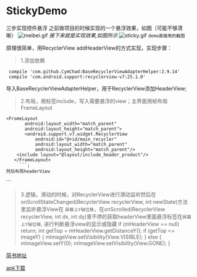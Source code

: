 # StickyDemo
三步实现控件悬浮
之前做项目的时候实现的一个悬浮效果，如图（可能不够清晰）
![meibei.gif](http://upload-images.jianshu.io/upload_images/1216032-05d8f2b54825f593.gif?imageMogr2/auto-orient/strip)
*接下来就是实现效果,如图所示*
![sticky.gif](http://upload-images.jianshu.io/upload_images/1216032-ffe9839fa6ec0c84.gif?imageMogr2/auto-orient/strip)
`demo直接用的截图`

原理很简单，用RecyclerView addHeaderView的方式实现，实现步骤：
>1.添加依赖
```
 compile 'com.github.CymChad:BaseRecyclerViewAdapterHelper:2.9.14'
 compile 'com.android.support:recyclerview-v7:25.1.0'
 ```
导入BaseRecyclerViewAdapterHelper，用于RecyclerView添加HeaderView;

>2.布局，用标签include，写入需要悬浮的view；主界面用帧布局FrameLayout
```
<FrameLayout
       android:layout_width="match_parent"
       android:layout_height="match_parent">
       <android.support.v7.widget.RecyclerView
           android:id="@+id/main_recycler"
           android:layout_width="match_parent"
           android:layout_height="match_parent"/>
    <include layout="@layout/include_header_product"/>
   </FrameLayout> 
	 ```;
然后布局headerView
```
<ImageView
        android:layout_width="wrap_content"
        android:src="@mipmap/img_header_category"
        android:adjustViewBounds="true"
        android:layout_height="wrap_content"/>
    <include layout="@layout/include_header_product"/>
		```

>3.逻辑，滑动的时候，对RecyclerView进行滑动监听然后在onScrollStateChanged(RecyclerView recyclerView, int newState)方法里监听悬浮View在
``屏幕上Y轴位移``，在onScrolled(RecyclerView recyclerView, int dx, int dy)里不停的获取headerView里面悬浮标签在``屏幕上Y轴位移``,
进行判断悬浮view的显示或隐藏
if (mHeaderView == null) return;
                int getTop = mHeaderView.getDistanceY();
                if (getTop <= imageY) {
                    mImageView.setVisibility(View.VISIBLE);
                } else {
                    mImageView.setY(0);
                    mImageView.setVisibility(View.GONE);
                }
								

[简书地址](http://www.jianshu.com/p/167507486ff2)

[apk下载](https://fir.im/sticky)
